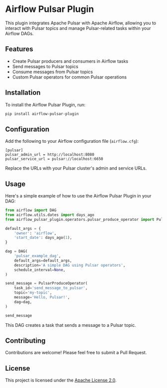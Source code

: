 # Airflow Pulsar Plugin

This plugin integrates Apache Pulsar with Apache Airflow, allowing you to interact with Pulsar topics and manage Pulsar-related tasks within your Airflow DAGs.

## Features

- Create Pulsar producers and consumers in Airflow tasks
- Send messages to Pulsar topics
- Consume messages from Pulsar topics
- Custom Pulsar operators for common Pulsar operations

## Installation

To install the Airflow Pulsar Plugin, run:

```bash
pip install airflow-pulsar-plugin
```

## Configuration

Add the following to your Airflow configuration file (`airflow.cfg`):

```
[pulsar]
pulsar_admin_url = http://localhost:8080
pulsar_service_url = pulsar://localhost:6650
```

Replace the URLs with your Pulsar cluster's admin and service URLs.

## Usage

Here's a simple example of how to use the Airflow Pulsar Plugin in your DAG:

```python
from airflow import DAG
from airflow.utils.dates import days_ago
from airflow_pulsar_plugin.operators.pulsar_produce_operator import PulsarProduceOperator

default_args = {
    'owner': 'airflow',
    'start_date': days_ago(1),
}

dag = DAG(
    'pulsar_example_dag',
    default_args=default_args,
    description='A simple DAG using Pulsar operators',
    schedule_interval=None,
)

send_message = PulsarProduceOperator(
    task_id='send_message_to_pulsar',
    topic='my-topic',
    message='Hello, Pulsar!',
    dag=dag,
)

send_message
```

This DAG creates a task that sends a message to a Pulsar topic.

## Contributing

Contributions are welcome! Please feel free to submit a Pull Request.

## License

This project is licensed under the [Apache License 2.0](LICENSE).